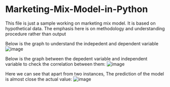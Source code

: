 # Marketing-Mix-Model-in-Python
This file is just a sample working on marketing mix model. It is based on hypothetical data. The emphasis here is on methodology and understanding procedure rather than output

Below is the graph to understand the indepedent and dependent variable
![image](https://user-images.githubusercontent.com/110649581/191411636-de84ae6e-8019-47bb-99a1-e630956ad44b.png)

Below is the graph between the depedent variable and independent variable to check the correlation between them:
![image](https://user-images.githubusercontent.com/110649581/191411861-c90fb79c-e79a-4528-a8f9-a364f98c9c25.png)

Here we can see that apart from two instances, The prediction of the model is almost close the actual value:
![image](https://user-images.githubusercontent.com/110649581/191411950-eedccb80-b773-46c5-a7c9-b991647e488e.png)
